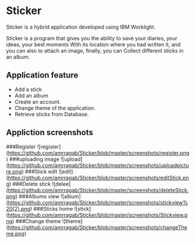 # Sticker
Sticker is a hybrid application developed using IBM Worklight.

Sticker is a program that gives you the ability to save your diaries, your ideas, your best moments
With its location where you had written it, and you can also to attach an image, finally, you can
Collect different sticks in an album.

## Application feature
* Add a stick
* Add an album
* Create an account.
* Change theme of the application.
* Retrieve sticks from Database.

## Appliction screenshots
###Register
![register] (https://github.com/amrragab/Sticker/blob/master/screenshots/register.png)
###uploading image
![upload] (https://github.com/amrragab/Sticker/blob/master/screenshots/uploadpicture.png)
###Stick edit
![edit] (https://github.com/amrragab/Sticker/blob/master/screenshots/editStick.png)
###Delete stick
![delee] (https://github.com/amrragab/Sticker/blob/master/screenshots/deleteStick.png)
###Albums view
![album] (https://github.com/amrragab/Sticker/blob/master/screenshots/stickview%20(2).png)
###Sticks home
![stick] (https://github.com/amrragab/Sticker/blob/master/screenshots/Stickview.png)
###Change theme
![theme] (https://github.com/amrragab/Sticker/blob/master/screenshots/changeTheme.png)
